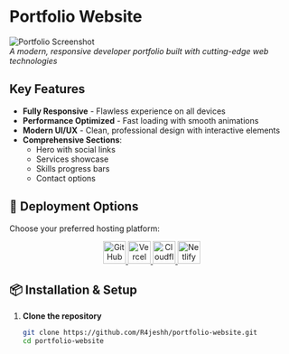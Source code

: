 # Portfolio Website

![Portfolio Screenshot](https://i.ibb.co/MD78fk4c/Img2url-bot.jpg)  
*A modern, responsive developer portfolio built with cutting-edge web technologies*

## Key Features
- **Fully Responsive** - Flawless experience on all devices
- **Performance Optimized** - Fast loading with smooth animations
- **Modern UI/UX** - Clean, professional design with interactive elements
- **Comprehensive Sections**:
  - Hero with social links
  - Services showcase
  - Skills progress bars
  - Contact options

## 🚀 Deployment Options

Choose your preferred hosting platform:

<div align="center">
  <a href="https://pages.github.com/" target="_blank">
    <img src="https://img.shields.io/badge/Deploy_on-GitHub_Pages-222222?style=for-the-badge&logo=github&logoColor=white" alt="GitHub Pages" height="40">
  </a>
  <a href="https://vercel.com/" target="_blank">
    <img src="https://img.shields.io/badge/Deploy_on-Vercel-000000?style=for-the-badge&logo=vercel&logoColor=white" alt="Vercel" height="40">
  </a>
  <a href="https://developers.cloudflare.com/pages/" target="_blank">
    <img src="https://img.shields.io/badge/Deploy_on-Cloudflare_Pages-F38020?style=for-the-badge&logo=cloudflare&logoColor=white" alt="Cloudflare" height="40">
  </a>
  <a href="https://www.netlify.com/" target="_blank">
    <img src="https://img.shields.io/badge/Deploy_on-Netlify-00C7B7?style=for-the-badge&logo=netlify&logoColor=white" alt="Netlify" height="40">
  </a>
</div>

## 📦 Installation & Setup

1. **Clone the repository**
   ```bash
   git clone https://github.com/R4jeshh/portfolio-website.git
   cd portfolio-website
